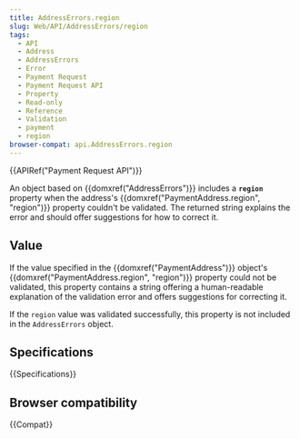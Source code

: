 ```yaml
---
title: AddressErrors.region
slug: Web/API/AddressErrors/region
tags:
  - API
  - Address
  - AddressErrors
  - Error
  - Payment Request
  - Payment Request API
  - Property
  - Read-only
  - Reference
  - Validation
  - payment
  - region
browser-compat: api.AddressErrors.region
---
```

{{APIRef("Payment Request API")}}

An object based on {{domxref("AddressErrors")}} includes a **`region`** property when the address's {{domxref("PaymentAddress.region", "region")}} property couldn't be validated. The returned string explains the error and should offer suggestions for how to correct it.

## Value

If the value specified in the {{domxref("PaymentAddress")}} object's {{domxref("PaymentAddress.region", "region")}} property could not be validated, this property contains a string offering a human-readable explanation of the validation error and offers suggestions for correcting it.

If the `region` value was validated successfully, this property is not included in the `AddressErrors` object.

## Specifications

{{Specifications}}

## Browser compatibility

{{Compat}}
